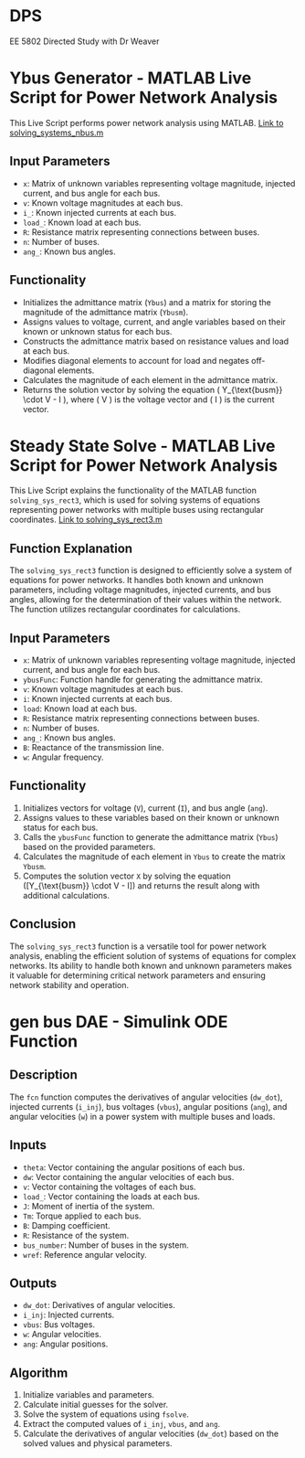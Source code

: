 # DPS
EE 5802 Directed Study with Dr Weaver

# Ybus Generator - MATLAB Live Script for Power Network Analysis

This Live Script performs power network analysis using MATLAB. [Link to solving_systems_nbus.m](https://raw.githubusercontent.com/jecordjotse/DPS/main/solving_systems_nbus.m)


## Input Parameters
- `x`: Matrix of unknown variables representing voltage magnitude, injected current, and bus angle for each bus.
- `v`: Known voltage magnitudes at each bus.
- `i_`: Known injected currents at each bus.
- `load_`: Known load at each bus.
- `R`: Resistance matrix representing connections between buses.
- `n`: Number of buses.
- `ang_`: Known bus angles.

## Functionality
- Initializes the admittance matrix (`Ybus`) and a matrix for storing the magnitude of the admittance matrix (`Ybusm`).
- Assigns values to voltage, current, and angle variables based on their known or unknown status for each bus.
- Constructs the admittance matrix based on resistance values and load at each bus.
- Modifies diagonal elements to account for load and negates off-diagonal elements.
- Calculates the magnitude of each element in the admittance matrix.
- Returns the solution vector by solving the equation \( Y_{\text{busm}} \cdot V - I \), where \( V \) is the voltage vector and \( I \) is the current vector.

# Steady State Solve - MATLAB Live Script for Power Network Analysis

This Live Script explains the functionality of the MATLAB function `solving_sys_rect3`, which is used for solving systems of equations representing power networks with multiple buses using rectangular coordinates. [Link to solving_sys_rect3.m]([https://raw.githubusercontent.com/username/repository/branch/path/to/solving_sys_rect3.mlx](https://raw.githubusercontent.com/jecordjotse/DPS/main/solving_sys_rect3.m))

## Function Explanation
The `solving_sys_rect3` function is designed to efficiently solve a system of equations for power networks. It handles both known and unknown parameters, including voltage magnitudes, injected currents, and bus angles, allowing for the determination of their values within the network. The function utilizes rectangular coordinates for calculations.

## Input Parameters
- `x`: Matrix of unknown variables representing voltage magnitude, injected current, and bus angle for each bus.
- `ybusFunc`: Function handle for generating the admittance matrix.
- `v`: Known voltage magnitudes at each bus.
- `i`: Known injected currents at each bus.
- `load`: Known load at each bus.
- `R`: Resistance matrix representing connections between buses.
- `n`: Number of buses.
- `ang_`: Known bus angles.
- `B`: Reactance of the transmission line.
- `w`: Angular frequency.

## Functionality
1. Initializes vectors for voltage (`V`), current (`I`), and bus angle (`ang`).
2. Assigns values to these variables based on their known or unknown status for each bus.
3. Calls the `ybusFunc` function to generate the admittance matrix (`Ybus`) based on the provided parameters.
4. Calculates the magnitude of each element in `Ybus` to create the matrix `Ybusm`.
5. Computes the solution vector `X` by solving the equation \([Y_{\text{busm}} \cdot V - I]\) and returns the result along with additional calculations.

## Conclusion
The `solving_sys_rect3` function is a versatile tool for power network analysis, enabling the efficient solution of systems of equations for complex networks. Its ability to handle both known and unknown parameters makes it valuable for determining critical network parameters and ensuring network stability and operation.

# gen bus DAE - Simulink ODE Function

## Description
The `fcn` function computes the derivatives of angular velocities (`dw_dot`), injected currents (`i_inj`), bus voltages (`vbus`), angular positions (`ang`), and angular velocities (`w`) in a power system with multiple buses and loads.

## Inputs
- `theta`: Vector containing the angular positions of each bus.
- `dw`: Vector containing the angular velocities of each bus.
- `v`: Vector containing the voltages of each bus.
- `load_`: Vector containing the loads at each bus.
- `J`: Moment of inertia of the system.
- `Tm`: Torque applied to each bus.
- `B`: Damping coefficient.
- `R`: Resistance of the system.
- `bus_number`: Number of buses in the system.
- `wref`: Reference angular velocity.

## Outputs
- `dw_dot`: Derivatives of angular velocities.
- `i_inj`: Injected currents.
- `vbus`: Bus voltages.
- `w`: Angular velocities.
- `ang`: Angular positions.

## Algorithm
1. Initialize variables and parameters.
2. Calculate initial guesses for the solver.
3. Solve the system of equations using `fsolve`.
4. Extract the computed values of `i_inj`, `vbus`, and `ang`.
5. Calculate the derivatives of angular velocities (`dw_dot`) based on the solved values and physical parameters.
